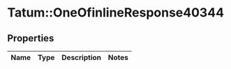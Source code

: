 # Tatum::OneOfinlineResponse40344

## Properties
Name | Type | Description | Notes
------------ | ------------- | ------------- | -------------

